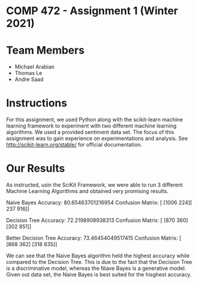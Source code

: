 
# COMP 472 - Assignment 1 (Winter 2021)

# Team Members
- Michael Arabian
- Thomas Le
- Andre Saad


# Instructions

  For this assignment, we used Python along with the scikit-learn machine learning framework to experiment with two different machine learning algorithms. We used a provided sentiment data set. The focus of this assignment was to gain experience on experimentations and analysis. See http://scikit-learn.org/stable/ for official documentation.
  
  
 # Our Results 
 
As instructed, usin the SciKit Framework, we were able to run 3 different Machine Learning Algorithms and obtained very promising results.
 
Naive Bayes Accuracy: 80.65463701216954
Confusion Matrix: [ [1006  224][ 237  916]]
 
Decision Tree Accuracy: 72.2198908938313
Confusion Matrix: [ [870 360] [302 851]]

Better Decision Tree Accuracy: 73.46454049517415
Confusion Matrix: [ [868 362] [318 835]]


We can see that the Naive Bayes algorithm held the highest accuracy while compared to the Decision Tree. This is due to the fact that the Decision Tree is a discriminative model, whereas the Niave Bayes is a generative model. Given out data set, the Naive Bayes is best suited for the hisghest accuracy. 
